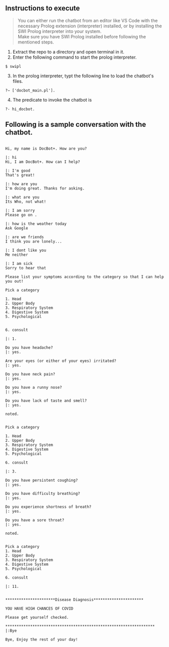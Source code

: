 ## Instructions to execute
>You can either run the chatbot from an editor like VS Code with the necessary Prolog extension (interpreter) installed, or by installing the SWI Prolog interpreter into your system. <br>
> Make sure you have SWI Prolog installed before following the mentioned steps.
1. Extract the repo to a directory and open terminal in it.
2. Enter the following command to start the prolog interpreter.
~~~
$ swipl
~~~
3. In the prolog interpreter, typt the following line to load the chatbot's files.
~~~
?− ['docbot_main.pl'].
~~~
4. The predicate to invoke the chatbot is
~~~
?- hi_docbot.
~~~

## Following is a sample conversation with the chatbot.
~~~

Hi, my name is DocBot+. How are you?

|: hi
Hi, I am DocBot+. How can I help?

|: I'm good
That's great!

|: how are you
I'm doing great. Thanks for asking.

|: what are you
Its Who, not what!

|: I am sorry
Please go on .

|: how is the weather today
Ask Google

|: are we friends
I think you are lonely...

|: I dont like you
Me neither

|: I am sick
Sorry to hear that

Please list your symptoms according to the category so that I can help you out!

Pick a category

1. Head
2. Upper Body
3. Respiratory System
4. Digestive System
5. Psychological


6. consult

|: 1.

Do you have headache?
|: yes.

Are your eyes (or either of your eyes) irritated?
|: yes.

Do you have neck pain?
|: yes.

Do you have a runny nose?
|: yes.

Do you have lack of taste and smell?
|: yes.

noted.


Pick a category

1. Head
2. Upper Body
3. Respiratory System
4. Digestive System
5. Psychological

6. consult

|: 3.

Do you have persistent coughing?
|: yes.

Do you have difficulty breathing?
|: yes.

Do you experience shortness of breath?
|: yes.

Do you have a sore throat?
|: yes.

noted.


Pick a category
1. Head
2. Upper Body
3. Respiratory System
4. Digestive System
5. Psychological

6. consult

|: 11.


**********************Disease Diagnosis**********************

YOU HAVE HIGH CHANCES OF COVID

Please get yourself checked.

******************************************************************
|:Bye

Bye, Enjoy the rest of your day!


~~~

